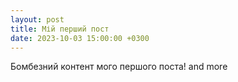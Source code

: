```yaml
---
layout: post
title: Мій перший пост
date: 2023-10-03 15:00:00 +0300
---
```


Бомбезний контент мого першого поста!
and more



